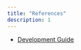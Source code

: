 ```yaml
---
title: "References"
description: 1
---
```

<ul>
<li><a href="https://medium.com/huawei-developers/hms-hiai-basic-storage-management-asset-management-f5e36173ca77" target="_blank">Development Guide</a></li>
</ul>
